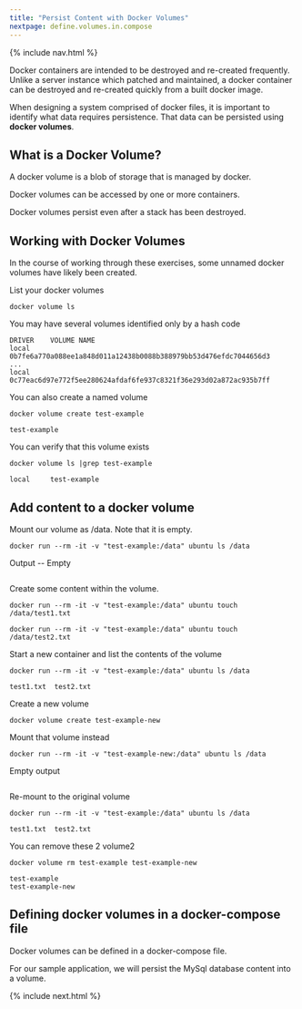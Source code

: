 ```yaml
---
title: "Persist Content with Docker Volumes"
nextpage: define.volumes.in.compose
---
```


{% include nav.html %}

Docker containers are intended to be destroyed and re-created frequently.  Unlike a server instance which patched and maintained, a docker container can be destroyed and re-created quickly from a built docker image.

When designing a system comprised of docker files, it is important to identify what data requires persistence.  That data can be persisted using **docker volumes**.

## What is a Docker Volume?

A docker volume is a blob of storage that is managed by docker.

Docker volumes can be accessed by one or more containers.

Docker volumes persist even after a stack has been destroyed.

## Working with Docker Volumes

In the course of working through these exercises, some unnamed docker volumes have likely been created.

List your docker volumes
```
docker volume ls
```

You may have several volumes identified only by a hash code
```output
DRIVER    VOLUME NAME
local     0b7fe6a770a088ee1a848d011a12438b0088b388979bb53d476efdc7044656d3
...
local     0c77eac6d97e772f5ee280624afdaf6fe937c8321f36e293d02a872ac935b7ff
```

You can also create a named volume
```
docker volume create test-example
```

```output
test-example
```

You can verify that this volume exists
```
docker volume ls |grep test-example
```

```output
local     test-example
```

## Add content to a docker volume

Mount our volume as /data.  Note that it is empty.
```
docker run --rm -it -v "test-example:/data" ubuntu ls /data
```

Output -- Empty
```output
```

Create some content within the volume.
```
docker run --rm -it -v "test-example:/data" ubuntu touch /data/test1.txt
```

```
docker run --rm -it -v "test-example:/data" ubuntu touch /data/test2.txt
```

Start a new container and list the contents of the volume
```
docker run --rm -it -v "test-example:/data" ubuntu ls /data
```

```output
test1.txt  test2.txt
```

Create a new volume
```
docker volume create test-example-new
```

Mount that volume instead
```
docker run --rm -it -v "test-example-new:/data" ubuntu ls /data
```

Empty output
```output
```

Re-mount to the original volume
```
docker run --rm -it -v "test-example:/data" ubuntu ls /data
```

```output
test1.txt  test2.txt
```

You can remove these 2 volume2
```
docker volume rm test-example test-example-new
```

```output
test-example
test-example-new
```

## Defining docker volumes in a docker-compose file

Docker volumes can be defined in a docker-compose file.

For our sample application, we will persist the MySql database content into a volume.

{% include next.html %}